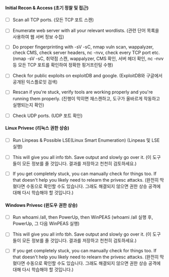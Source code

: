 
#### **Initial Recon & Access (초기 정찰 및 접근)**

- [ ] Scan all TCP ports. (모든 TCP 포트 스캔)

- [ ] Enumerate web server with all your relevant wordlists. (관련 단어 목록을 사용하여 웹 서버 정보 수집)

- [ ] Do proper fingerprinting with -sV -sC, nmap vuln scan, wappalyzer, check CMS, check server headers, nc -nvv, check every TCP port etc. (nmap -sV -sC, 취약점 스캔, wappalyzer, CMS 확인, 서버 헤더 확인, nc -nvv 등 모든 TCP 포트를 확인하여 정확한 핑거프린팅 수행)

- [ ] Check for public exploits on exploitDB and google. (ExploitDB와 구글에서 공개된 익스플로잇 검색)

- [ ] Rescan if you're stuck, verify tools are working properly and you're running them properly. (진행이 막히면 재스캔하고, 도구가 올바르게 작동하고 실행되는지 확인)

- [ ] Check UDP ports. (UDP 포트 확인)

#### **Linux Privesc (리눅스 권한 상승)**

- [ ] Run Linpeas & Possible LSE(Linux Smart Enumeration) (Linpeas 및 LSE 실행)

- [ ] This will give you all info tbh. Save output and slowly go over it. (이 도구들이 모든 정보를 줄 것입니다. 결과를 저장하고 천천히 검토하세요.)

- [ ] If you get completely stuck, you can manually check for things too. If that doesn't help you likely need to relearn the privesc attacks. (완전히 막혔다면 수동으로 확인할 수도 있습니다. 그래도 해결되지 않으면 권한 상승 공격에 대해 다시 학습해야 할 것입니다.)


#### **Windows Privesc (윈도우 권한 상승)**

- [ ] Run whoami /all, then PowerUp, then WinPEAS (whoami /all 실행 후, PowerUp, 그 다음 WinPEAS 실행)

- [ ] This will give you all info tbh. Save output and slowly go over it. (이 도구들이 모든 정보를 줄 것입니다. 결과를 저장하고 천천히 검토하세요.)

- [ ] If you get completely stuck, you can manually check for things too. If that doesn't help you likely need to relearn the privesc attacks. (완전히 막혔다면 수동으로 확인할 수도 있습니다. 그래도 해결되지 않으면 권한 상승 공격에 대해 다시 학습해야 할 것입니다.)
